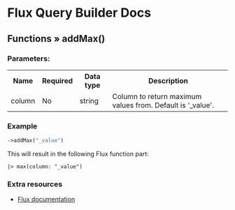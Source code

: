 # Flux Query Builder Docs

## Functions &raquo; addMax()

### Parameters:

<table>
  <tbody>
    <tr>
      <th>Name</th>
      <th>Required</th>
      <th>Data type</th>
      <th>Description</th>
    </tr>
    <tr>
      <td>column</td>
      <td>No</td>
      <td>string</td>
      <td>Column to return maximum values from. Default is '_value'.</td>
    </tr>
  </tbody>
</table>


### Example

```php
->addMax("_value")
```

This will result in the following Flux function part:

```
|> max(column: "_value")
```

### Extra resources

* [Flux documentation](https://docs.influxdata.com/flux/v0.x/stdlib/universe/max/)
